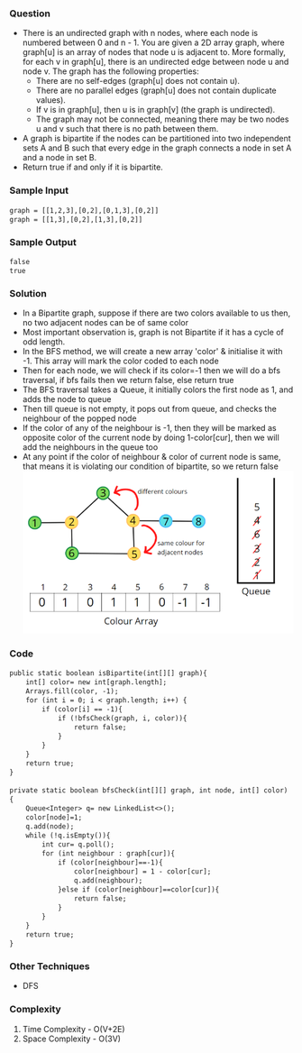 ### Question
- There is an undirected graph with n nodes, where each node is numbered between 0 and n - 1. You are given a 2D array graph, where graph[u] is an array of nodes that node u is adjacent to. More formally, for each v in graph[u], there is an undirected edge between node u and node v. The graph has the following properties:
  - There are no self-edges (graph[u] does not contain u). 
  - There are no parallel edges (graph[u] does not contain duplicate values). 
  - If v is in graph[u], then u is in graph[v] (the graph is undirected). 
  - The graph may not be connected, meaning there may be two nodes u and v such that there is no path between them. 
- A graph is bipartite if the nodes can be partitioned into two independent sets A and B such that every edge in the graph connects a node in set A and a node in set B.
- Return true if and only if it is bipartite.

### Sample Input
    graph = [[1,2,3],[0,2],[0,1,3],[0,2]]
    graph = [[1,3],[0,2],[1,3],[0,2]]

### Sample Output
    false
    true

### Solution
- In a Bipartite graph, suppose if there are two colors available to us then, no two adjacent nodes can be of same color
- Most important observation is, graph is not Bipartite if it has a cycle of odd length.
- In the BFS method, we will create a new array 'color' & initialise it with -1. This array will mark the color coded to each node
- Then for each node, we will check if its color=-1 then we will do a bfs traversal, if bfs fails then we return false, else return true
- The BFS traversal takes a Queue, it initially colors the first node as 1, and adds the node to queue
- Then till queue is not empty, it pops out from queue, and checks the neighbour of the popped node
- If the color of any of the neighbour is -1, then they will be marked as opposite color of the current node by doing 1-color[cur], then we will add the neighbours in the queue too
- At any point if the color of neighbour & color of current node is same, that means it is violating our condition of bipartite, so we return false
![img.png](img.png)

### Code
    public static boolean isBipartite(int[][] graph){
        int[] color= new int[graph.length];
        Arrays.fill(color, -1);
        for (int i = 0; i < graph.length; i++) {
            if (color[i] == -1){
                if (!bfsCheck(graph, i, color)){
                    return false;
                }
            }
        }
        return true;
    }

    private static boolean bfsCheck(int[][] graph, int node, int[] color) {
        Queue<Integer> q= new LinkedList<>();
        color[node]=1;
        q.add(node);
        while (!q.isEmpty()){
            int cur= q.poll();
            for (int neighbour : graph[cur]){
                if (color[neighbour]==-1){
                    color[neighbour] = 1 - color[cur];
                    q.add(neighbour);
                }else if (color[neighbour]==color[cur]){
                    return false;
                }
            }
        }
        return true;
    }

### Other Techniques
- DFS

### Complexity
1. Time Complexity - O(V+2E)
2. Space Complexity - O(3V)
